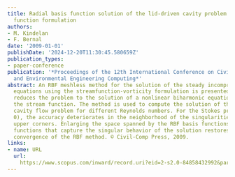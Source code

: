 ```yaml
---
title: Radial basis function solution of the lid-driven cavity problem using the stream
  function formulation
authors:
- M. Kindelan
- F. Bernal
date: '2009-01-01'
publishDate: '2024-12-20T11:30:45.580659Z'
publication_types:
- paper-conference
publication: '*Proceedings of the 12th International Conference on Civil, Structural
  and Environmental Engineering Computing*'
abstract: An RBF meshless method for the solution of the steady incompressible Navier-Stokes
  equations using the streamfunction-vorticity formulation is presented. This approach
  reduces the problem to the solution of a nonlinear biharmonic equation describing
  the stream function. The method is used to compute the solution of the lid-driven
  cavity flow problem for different Reynolds numbers. For the Stokes problem (Re =
  0), the accuracy deteriorates in the neighborhood of the singularities in the two
  upper corners. Enlarging the space spanned by the RBF basis functions with additional
  functions that capture the singular behavior of the solution restores the spectral
  convergence of the RBF method. © Civil-Comp Press, 2009.
links:
- name: URL
  url: 
    https://www.scopus.com/inward/record.uri?eid=2-s2.0-84858432992&partnerID=40&md5=aac275f73c6f111023868660d398ce05
---
```

